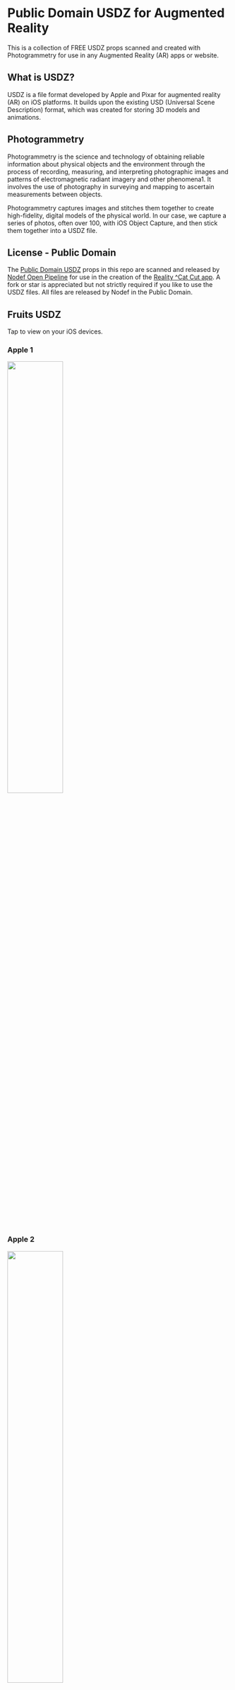 # Public Domain USDZ for Augmented Reality

This is a collection of FREE USDZ props scanned and created with Photogrammetry for use in any Augmented Reality (AR) apps or website. 

## What is USDZ?

USDZ is a file format developed by Apple and Pixar for augmented reality (AR) on iOS platforms. It builds upon the existing USD (Universal Scene Description) format, which was created for storing 3D models and animations.

## Photogrammetry

Photogrammetry is the science and technology of obtaining reliable information about physical objects and the environment through the process of recording, measuring, and interpreting photographic images and patterns of electromagnetic radiant imagery and other phenomena1. It involves the use of photography in surveying and mapping to ascertain measurements between objects.

Photogrammetry captures images and stitches them together to create high-fidelity, digital models of the physical world. In our case, we capture a series of photos, often over 100,  with iOS Object Capture, and then stick them together into a USDZ file.

## License - Public Domain

The [Public Domain USDZ](https://photorealityar.com/publicdomainusdz.html) props in this repo are scanned and released by [Nodef Open Pipeline](https://github.com/Misfits-Rebels-Outcasts/Nodef) for use in the creation of the [Reality ^Cat Cut app](https://apps.apple.com/us/app/reality-cat-cut-video-editor/id6470134946). A fork or star is appreciated but not strictly required if you like to use the USDZ files. All files are released by Nodef in the Public Domain.

## Fruits USDZ

Tap to view on your iOS devices.

### Apple 1
<div>
<a rel="ar" href="usdz/apple_1.usdz">
       <img src="usdz/apple_1.jpg" width="50% height="50%>
</a>
</div>

### Apple 2

<div>
<a rel="ar" href="usdz/apple_2.usdz">
       <img src="usdz/apple_2.jpg" width="50% height="50%>
</a>
</div>

### Avocado 1

<div>
<a rel="ar" href="usdz/avocado_1.usdz">
          <img src="usdz/avocado_1.jpg" width="50% height="50%>
</a>
</div>

### Avocado Black 1

<div>
<a rel="ar" href="usdz/avocado_black_1.usdz">
          <img src="usdz/avocado_black_1.jpg" width="50% height="50%>
</a>
</div>

### Avocado Flat 1

<div>
<a rel="ar" href="usdz/avocado_flat_1.usdz">
          <img src="usdz/avocado_flat_1.jpg" width="50% height="50%>
</a>
</div>

### Avocado Flat 2

<div>
<a rel="ar" href="usdz/avocado_flat_2.usdz">
          <img src="usdz/avocado_flat_2.jpg" width="50% height="50%>
</a>
</div>

### Broccoli 1

<div>
<a rel="ar" href="usdz/broccoli_1.usdz">
          <img src="usdz/broccoli_1.jpg" width="50% height="50%>
</a>
</div>

### Cauliflower 1

<div>
<a rel="ar" href="usdz/cauliflower_1.usdz">
          <img src="usdz/cauliflower_1.jpg" width="50% height="50%>
</a>
</div>

### Onion 1

<div>
<a rel="ar" href="usdz/onion_1.usdz">
          <img src="usdz/onion_1.jpg" width="50% height="50%>
</a>
</div>

### Orange 1

<div>
<a rel="ar" href="usdz/orange_1.usdz">
          <img src="usdz/orange_1.jpg" width="50% height="50%>
</a>
</div>

### Papaya 1

 <div>
<a rel="ar" href="usdz/papaya_1.usdz">
          <img src="usdz/papaya_1.jpg" width="50% height="50%>
</a>
</div>

### Papaya 2

<div>
<a rel="ar" href="usdz/papaya_2.usdz">
          <img src="usdz/papaya_2.jpg" width="50% height="50%>
 </a>
</div>

### Papaya Flat 1

<div>
<a rel="ar" href="usdz/papaya_flat_1.usdz">
          <img src="usdz/papaya_flat_1.jpg" width="50% height="50%>
</a>
</div>

### Papaya Flat 2

<div>
<a rel="ar" href="usdz/papaya_flat_2.usdz">
          <img src="usdz/papaya_flat_2.jpg" width="50% height="50%>
</a>
</div>

### Pear 1

<div>
<a rel="ar" href="usdz/pear_1.usdz">
          <img src="usdz/pear_1.jpg" width="50% height="50%>
</a>
</div>

### Pear 2

<div>
<a rel="ar" href="usdz/pear_2.usdz">
          <img src="usdz/pear_2.jpg" width="50% height="50%>
</a>
</div>

### Sweet Potato 1

<div>
<a rel="ar" href="usdz/sweetpotato_1.usdz">
          <img src="usdz/sweetpotato_1.jpg" width="50% height="50%>
</a>
</div>

### Sweet Potato 2

<div>
<a rel="ar" href="usdz/sweetpotato_2.usdz">
          <img src="usdz/sweetpotato_2.jpg" width="50% height="50%>
</a>
</div>





